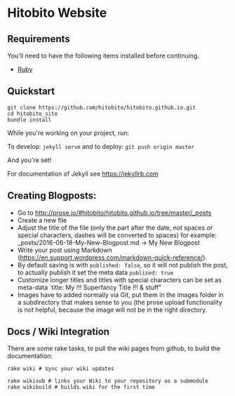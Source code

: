 # Hitobito Website

## Requirements

You'll need to have the following items installed before continuing.

  * [Ruby](https://www.ruby-lang.org/en/documentation/installation/)

## Quickstart

	git clone https://github.com/hitobito/hitobito.github.io.git
	cd hitobito_site
	bundle install


While you're working on your project, run:

To develop: `jekyll serve`
and to deploy: `git push origin master`

And you're set!

For documentation of Jekyll see https://jekyllrb.com

## Creating Blogposts:

- Go to http://prose.io/#hitobito/hitobito.github.io/tree/master/_posts
- Create a new file
- Adjust the title of the file (only the part after the date, not spaces or special characters, dashes will be converted to spaces) for example: \_posts/2016-06-18-My-New-Blogpost.md -> My New Blogpost
- Write your post using Markdown (https://en.support.wordpress.com/markdown-quick-reference/).
- By default saving is with `published: false`, so it will not publish the post, to actually publish it set the meta data `publised: true`
- Customize longer titles and titles with special characters can be set as meta-data `title: My !!! Superfancy Title !!! & stuff"
- Images have to added normally via Git, put them in the images folder in a subdirectory that makes sense to you (the prose upload functionality is not helpful, because the image will not be in the right directory.

## Docs / Wiki Integration

There are some rake tasks, to pull the wiki pages from github, to build the documentation:

    rake wiki # sync your wiki updates

    rake wikisub # links your Wiki to your repository as a submodule
    rake wikibuild # builds wiki for the first time
